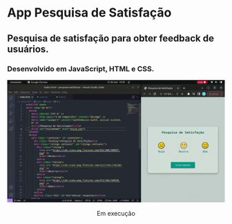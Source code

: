 # App Pesquisa de Satisfação
## Pesquisa de satisfação para obter feedback de usuários.
### Desenvolvido em JavaScript, HTML e CSS.

<div align ="center">

![gif](https://github.com/thayg0r/pesquisa-satisfacao/blob/main/feedback.gif)

</div>

<div align ="center">

Em execução

</div>
